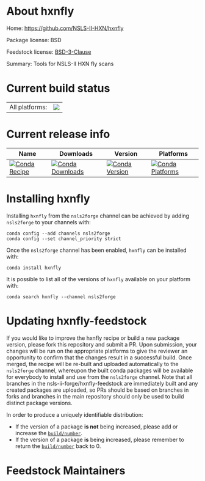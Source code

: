 About hxnfly
============

Home: https://github.com/NSLS-II-HXN/hxnfly

Package license: BSD

Feedstock license: [BSD-3-Clause](https://github.com/nsls-ii-forge/hxnfly-feedstock/blob/master/LICENSE.txt)

Summary: Tools for NSLS-II HXN fly scans

Current build status
====================


<table><tr><td>All platforms:</td>
    <td>
      <a href="https://dev.azure.com/nsls2forge/nsls2forge/_build/latest?definitionId=104&branchName=master">
        <img src="https://dev.azure.com/nsls2forge/nsls2forge/_apis/build/status/hxnfly-feedstock?branchName=master">
      </a>
    </td>
  </tr>
</table>

Current release info
====================

| Name | Downloads | Version | Platforms |
| --- | --- | --- | --- |
| [![Conda Recipe](https://img.shields.io/badge/recipe-hxnfly-green.svg)](https://anaconda.org/nsls2forge/hxnfly) | [![Conda Downloads](https://img.shields.io/conda/dn/nsls2forge/hxnfly.svg)](https://anaconda.org/nsls2forge/hxnfly) | [![Conda Version](https://img.shields.io/conda/vn/nsls2forge/hxnfly.svg)](https://anaconda.org/nsls2forge/hxnfly) | [![Conda Platforms](https://img.shields.io/conda/pn/nsls2forge/hxnfly.svg)](https://anaconda.org/nsls2forge/hxnfly) |

Installing hxnfly
=================

Installing `hxnfly` from the `nsls2forge` channel can be achieved by adding `nsls2forge` to your channels with:

```
conda config --add channels nsls2forge
conda config --set channel_priority strict
```

Once the `nsls2forge` channel has been enabled, `hxnfly` can be installed with:

```
conda install hxnfly
```

It is possible to list all of the versions of `hxnfly` available on your platform with:

```
conda search hxnfly --channel nsls2forge
```




Updating hxnfly-feedstock
=========================

If you would like to improve the hxnfly recipe or build a new
package version, please fork this repository and submit a PR. Upon submission,
your changes will be run on the appropriate platforms to give the reviewer an
opportunity to confirm that the changes result in a successful build. Once
merged, the recipe will be re-built and uploaded automatically to the
`nsls2forge` channel, whereupon the built conda packages will be available for
everybody to install and use from the `nsls2forge` channel.
Note that all branches in the nsls-ii-forge/hxnfly-feedstock are
immediately built and any created packages are uploaded, so PRs should be based
on branches in forks and branches in the main repository should only be used to
build distinct package versions.

In order to produce a uniquely identifiable distribution:
 * If the version of a package **is not** being increased, please add or increase
   the [``build/number``](https://docs.conda.io/projects/conda-build/en/latest/resources/define-metadata.html#build-number-and-string).
 * If the version of a package **is** being increased, please remember to return
   the [``build/number``](https://docs.conda.io/projects/conda-build/en/latest/resources/define-metadata.html#build-number-and-string)
   back to 0.

Feedstock Maintainers
=====================


